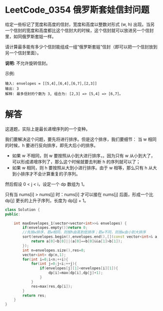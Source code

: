 # LeetCode_0354 俄罗斯套娃信封问题

给定一些标记了宽度和高度的信封，宽度和高度以整数对形式 (w, h) 出现。当另一个信封的宽度和高度都比这个信封大的时候，这个信封就可以放进另一个信封里，如同俄罗斯套娃一样。

请计算最多能有多少个信封能组成一组“俄罗斯套娃”信封（即可以把一个信封放到另一个信封里面）。

**说明:**
不允许旋转信封。

示例:
```
输入: envelopes = [[5,4],[6,4],[6,7],[2,3]]
输出: 3 
解释: 最多信封的个数为 3, 组合为: [2,3] => [5,4] => [6,7]。
```

# 解答

这道题，实际上是最长递增序列的一个变种。

我们要解决这个问题，要先将进行排序。但是这个排序，我们要细节：
当 w 相同的时候，h 要进行反向排序，即先大后小的排序。

* 如果 w 不相同，则 w 要按照从小到大进行排序，。因为只有 w 从小到大了，可以形成递增序列了，那么这个时候就要去判断 h 的序列就可以了；
* 如果 w 相同，则 h 要按照从大到小进行排序。由于 w 相等，那么只有 h 从大到小排序才不会计算重复的子序列。

然后假设 0 < j < i，设定一个 dp 数组为 1。

只有当 nums[i] > nums[j] 时：nums[i] 才可以接在 nums[j] 后面，形成一个比 dp[j] 更长的上升子序列，长度为 dp[j] + 1。


```C++
class Solution {
public:
    
    int maxEnvelopes_1(vector<vector<int>>& envelopes) {
        if(envelopes.empty())return 0;
        //先按w排序，若w相同，则按h由高到低排序；若w不同，则按w由小到大排序
        sort(envelopes.begin(),envelopes.end(),[](const vector<int>& a,const vector<int>& b){
            return a[0]<b[0]||(a[0]==b[0]&&a[1]>b[1]);
        });
        int n=envelopes.size(),res=0;
        vector<int> dp(n,1);
        for(int i=0;i<n;++i){
            for(int j=0;j<i;++j){
                if(envelopes[j][1]<envelopes[i][1]){
                    dp[i]=max(dp[i],dp[j]+1);
                }
            }
            res=max(res,dp[i]);
        }
        return res;
    }
}
```

